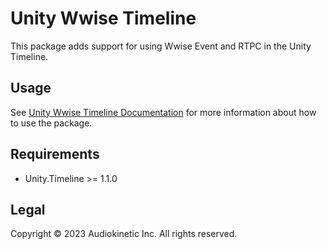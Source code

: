 # Unity Wwise Timeline

This package adds support for using Wwise Event and RTPC in the Unity Timeline.

## Usage

See [Unity Wwise Timeline Documentation](https://www.audiokinetic.com/library/edge/?source=Unity&id=unity_timeline.html) for more information about how to use the package.

## Requirements

* Unity.Timeline >= 1.1.0

## Legal

Copyright © 2023 Audiokinetic Inc. All rights reserved.
